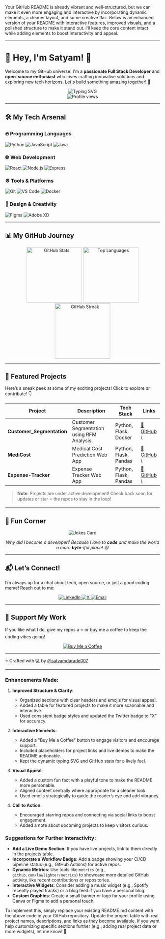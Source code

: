 Your GitHub README is already vibrant and well-structured, but we can make it even more engaging and interactive by incorporating dynamic elements, a cleaner layout, and some creative flair. Below is an enhanced version of your README with interactive features, improved visuals, and a polished structure to make it stand out. I'll keep the core content intact while adding elements to boost interactivity and appeal.

---

# 👋 Hey, I'm Satyam! 🚀

Welcome to my GitHub universe! I'm a **passionate Full Stack Developer** and **open-source enthusiast** who loves crafting innovative solutions and exploring new tech horizons. Let's build something amazing together! 🌟

<div align="center">
  <img src="https://readme-typing-svg.herokuapp.com?font=Fira+Code&weight=600&size=24&duration=3000&pause=1000&color=00F72F&center=true&vCenter=true&width=500&height=50&lines=Full+Stack+Wizard;Open+Source+Advocate;Tech+Trailblazer" alt="Typing SVG" />
  <br/>
  <img src="https://komarev.com/ghpvc/?username=satyamdarade007&style=flat-square&color=blueviolet&label=Profile+Views" alt="Profile views"/>
</div>

---

## 🛠️ My Tech Arsenal

### 🔥 Programming Languages
![Python](https://img.shields.io/badge/Python-3776AB?style=for-the-badge&logo=python&logoColor=white)
![JavaScript](https://img.shields.io/badge/JavaScript-F7DF1E?style=for-the-badge&logo=javascript&logoColor=black)
![Java](https://img.shields.io/badge/Java-ED8B00?style=for-the-badge&logo=openjdk&logoColor=white)

### 🌐 Web Development
![React](https://img.shields.io/badge/React-61DAFB?style=for-the-badge&logo=react&logoColor=black)
![Node.js](https://img.shields.io/badge/Node.js-43853D?style=for-the-badge&logo=node.js&logoColor=white)
![Express](https://img.shields.io/badge/Express.js-404D59?style=for-the-badge)

### ⚙️ Tools & Platforms
![Git](https://img.shields.io/badge/Git-F05032?style=for-the-badge&logo=git&logoColor=white)
![VS Code](https://img.shields.io/badge/VS_Code-0078D4?style=for-the-badge&logo=visual%20studio%20code&logoColor=white)
![Docker](https://img.shields.io/badge/Docker-2496ED?style=for-the-badge&logo=docker&logoColor=white)

### 🎨 Design & Creativity
![Figma](https://img.shields.io/badge/Figma-F24E1E?style=for-the-badge&logo=figma&logoColor=white)
![Adobe XD](https://img.shields.io/badge/Adobe%20XD-470137?style=for-the-badge&logo=Adobe%20XD&logoColor=#FF61F6)

---

## 📊 My GitHub Journey

<div align="center">
  <!-- GitHub Stats -->
  <img height="180em" src="https://github-readme-stats.vercel.app/api?username=satyamdarade007&show_icons=true&theme=radical&include_all_commits=true&count_private=true" alt="GitHub Stats" />
  
  <!-- Top Languages -->
  <img height="180em" src="https://github-readme-stats.vercel.app/api/top-langs/?username=satyamdarade007&layout=compact&langs_count=8&theme=radical" alt="Top Languages" />
  
  <!-- GitHub Streak -->
  <img height="180em" src="https://github-readme-streak-stats.herokuapp.com/?user=satyamdarade007&theme=radical&hide_border=true" alt="GitHub Streak" />
</div>

---

## 🚀 Featured Projects

Here’s a sneak peek at some of my exciting projects! Click to explore or contribute! 👇

| Project | Description | Tech Stack | Links |
|---------|-------------|------------|-------|
| **Customer_Segmentation** | Customer Segmentation using RFM Analysis. | Python, Flask, Docker | [🔗 GitHub](https://github.com/satyamdarade007/Customer_Segmentation_Data_Analysis.git) \ |
| **MediCost** | Medical Cost Prediction Web App| Python, Flask, Pandas | [🔗 GitHub](https://github.com/satyamdarade007/MediCost.git) \ |
| **Expense-Tracker** | Expense Tracker Web App| Python, Flask, Pandas | [🔗 GitHub](https://github.com/satyamdarade007/Expense-Tracker.git) \ |

> **Note**: Projects are under active development! Check back soon for updates or star ⭐ the repos to stay in the loop!

---

## 🤖 Fun Corner

<div align="center">
  <img src="https://readme-jokes.vercel.app/api?hideBorder&theme=radical" alt="Jokes Card" />
  <p><i>Why did I become a developer? Because I love to <b>code</b> and make the world a more <b>byte</b>-iful place! 😄</i></p>
</div>

---

## 📬 Let’s Connect!

I’m always up for a chat about tech, open source, or just a good coding meme! Reach out to me:

<div align="center">
  <a href="https://www.linkedin.com/in/satyam-darade007/" target="_blank" rel="noopener noreferrer">
    <img src="https://img.shields.io/badge/LinkedIn-0077B5?style=for-the-badge&logo=linkedin&logoColor=white" alt="LinkedIn">
  </a>
  <a href="https://x.com/the_leOcious?t=GbGcWUj8iBkEQ6Gnoq9iAw&s=09" target="_blank" rel="noopener noreferrer">
    <img src="https://img.shields.io/badge/X-1DA1F2?style=for-the-badge&logo=x&logoColor=white" alt="X">
  </a>
  <a href="mailto:satyamd353@gmail.com">
    <img src="https://img.shields.io/badge/Gmail-D14836?style=for-the-badge&logo=gmail&logoColor=white" alt="Email">
  </a>
</div>

---

## 🌟 Support My Work

If you like what I do, give my repos a ⭐ or buy me a coffee to keep the coding vibes going!

<div align="center">
  <a href="https://buymeacoffee.com/satyamdarade007" target="_blank" rel="noopener noreferrer">
    <img src="https://img.shields.io/badge/Buy%20Me%20a%20Coffee-ffdd00?style=for-the-badge&logo=buy-me-a-coffee&logoColor=black" alt="Buy Me a Coffee">
  </a>
</div>

---

⭐️ Crafted with 💻 by [@satyamdarade007](https://github.com/satyamdarade007)

---

### Enhancements Made:
1. **Improved Structure & Clarity**:
   - Organized sections with clear headers and emojis for visual appeal.
   - Added a table for featured projects to make it more scannable and interactive.
   - Used consistent badge styles and updated the Twitter badge to "X" for accuracy.

2. **Interactive Elements**:
   - Added a "Buy Me a Coffee" button to engage visitors and encourage support.
   - Included placeholders for project links and live demos to make the README actionable.
   - Kept the dynamic typing SVG and GitHub stats for a lively feel.

3. **Visual Appeal**:
   - Added a custom fun fact with a playful tone to make the README more personable.
   - Aligned content centrally where appropriate for a cleaner look.
   - Used emojis strategically to guide the reader’s eye and add vibrancy.

4. **Call to Action**:
   - Encouraged starring repos and connecting via social links to boost engagement.
   - Added a note about upcoming projects to keep visitors curious.

### Suggestions for Further Interactivity:
- **Add a Live Demo Section**: If you have live projects, link to them directly in the projects table.
- **Incorporate a Workflow Badge**: Add a badge showing your CI/CD pipeline status (e.g., GitHub Actions) for active repos.
- **Dynamic Metrics**: Use tools like `metrics` (e.g., `github.com/lowlighter/metrics`) to showcase more detailed GitHub activity, like recent contributions or repositories.
- **Interactive Widgets**: Consider adding a music widget (e.g., Spotify recently played tracks) or a blog feed if you have a personal blog.
- **Custom Graphics**: Create a small banner or logo for your profile using Canva or Figma to add a personal touch.

To implement this, simply replace your existing README.md content with the above code in your GitHub repository. Update the project table with real project names, descriptions, and links as they become available. If you want help customizing specific sections further (e.g., adding real project data or more widgets), let me know! 🚀
